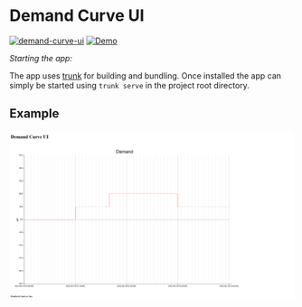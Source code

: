 # Demand Curve UI

[![demand-curve-ui](https://github.com/Alwaysgone/demand-curve-ui/actions/workflows/pipeline.yml/badge.svg?branch=master)](https://github.com/Alwaysgone/demand-curve-ui/actions/workflows/pipeline.yml) [![Demo](https://img.shields.io/badge/Demo-blue)](https://alwaysgone.github.io/demand-curve-ui/)

*Starting the app:*

The app uses [trunk](https://trunkrs.dev/) for building and bundling. Once installed the app can simply be started using `trunk serve` in the project root directory.


## Example

![Example Demand Curve](/img/example_demand_curve.png)